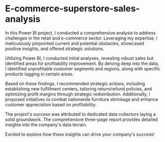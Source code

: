 # E-commerce-superstore-sales-analysis
In this Power BI project, I conducted a comprehensive analysis to address challenges in the retail and e-commerce sector. Leveraging my expertise, I meticulously pinpointed current and potential obstacles, showcased positive insights, and offered strategic solutions.

Utilizing Power BI, I conducted initial analyses, revealing robust sales but identified areas for profitability improvement. By delving deep into the data, I identified unprofitable customer segments and regions, along with specific products lagging in certain areas.

Based on these findings, I recommended strategic actions, including establishing new fulfillment centers, tailoring return/refund policies, and optimizing profit margins through strategic redistribution. Additionally, I proposed initiatives to combat nationwide furniture shrinkage and enhance customer appreciation based on profitability.

The project's success was attributed to dedicated data collectors laying a solid groundwork. The comprehensive three-page report provides detailed insights into the company's data terrain.

Excited to explore how these insights can drive your company's success! 
